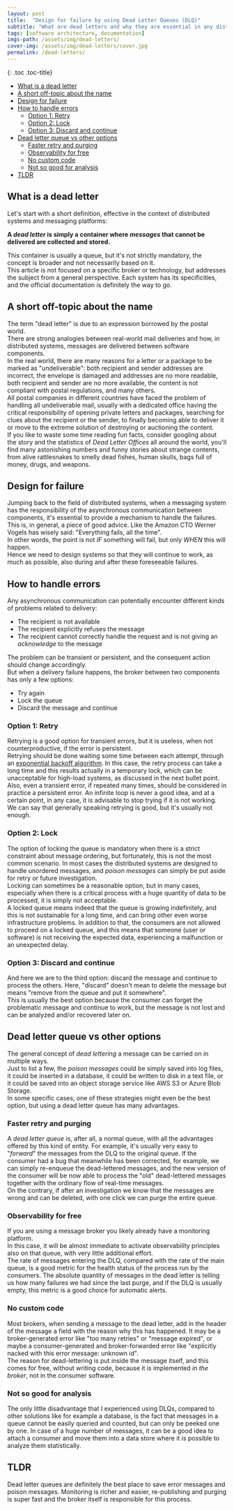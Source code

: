 ```yaml
---
layout: post
title:  "Design for failure by using Dead Letter Queues (DLQ)"
subtitle: "What are dead letters and why they are essential in any distributed system"
tags: [software architecture, documentation]
imgs-path: /assets/img/dead-letters/
cover-img: /assets/img/dead-letters/cover.jpg
permalink: /dead-letters/
---
```


{: .toc .toc-title}
- [What is a dead letter](#what-is-a-dead-letter)
- [A short off-topic about the name](#a-short-off-topic-about-the-name)
- [Design for failure](#design-for-failure)
- [How to handle errors](#how-to-handle-errors)
  - [Option 1: Retry](#option-1-retry)
  - [Option 2: Lock](#option-2-lock)
  - [Option 3: Discard and continue](#option-3-discard-and-continue)
- [Dead letter queue vs other options](#dead-letter-queue-vs-other-options)
  - [Faster retry and purging](#faster-retry-and-purging)
  - [Observability for free](#observability-for-free)
  - [No custom code](#no-custom-code)
  - [Not so good for analysis](#not-so-good-for-analysis)
- [TLDR](#tldr)


## What is a dead letter
Let's start with a short definition, effective in the context of distributed systems and messaging platforms:

**A *dead letter* is simply a container where *messages* that cannot be delivered are collected and stored.**

This container is usually a queue, but it's not strictly mandatory, the concept is broader and not necessarily based on it.  
This article is not focused on a specific broker or technology, but addresses the subject from a general perspective. Each system has its specificities, and the official documentation is definitely the way to go. 

## A short off-topic about the name
The term "dead letter" is due to an expression borrowed by the postal world.  
There are strong analogies between real-world mail deliveries and how, in distributed systems, messages are delivered between software components.  
In the real world, there are many reasons for a letter or a package to be marked as "undeliverable": both recipient and sender addresses are incorrect, the envelope is damaged and addresses are no more readable, both recipient and sender are no more available, the content is not compliant with postal regulations, and many others.  
All postal companies in different countries have faced the problem of handling all undeliverable mail, usually with a dedicated office having the critical responsibility of opening private letters and packages, searching for clues about the recipient or the sender, to finally becoming able to deliver it or move to the extreme solution of destroying or auctioning the content.  
If you like to waste some time reading fun facts, consider googling about the story and the statistics of *Dead Letter Offices* all around the world, you'll find many astonishing numbers and funny stories about strange contents, from alive rattlesnakes to smelly dead fishes, human skulls, bags full of money, drugs, and weapons.  

## Design for failure
Jumping back to the field of distributed systems, when a messaging system has the responsibility of the asynchronous communication between components, it's essential to provide a mechanism to handle the failures.  
This is, in general, a piece of good advice. Like the Amazon CTO Werner Vogels has wisely said: "Everything fails, all the time".  
In other words, the point is not *IF* something will fail, but only *WHEN* this will happen.  
Hence we need to design systems so that they will continue to work, as much as possible, also during and after these foreseeable failures.  

## How to handle errors
Any asynchronous communication can potentially encounter different kinds of problems related to delivery:
- The recipient is not available
- The recipient explicitly refuses the message
- The recipient cannot correctly handle the request and is not giving an _acknowledge_ to the message

The problem can be transient or persistent, and the consequent action should change accordingly.  
But when a delivery failure happens, the broker between two components has only a few options:
- Try again
- Lock the queue
- Discard the message and continue

### Option 1: Retry
Retrying is a good option for transient errors, but it is useless, when not counterproductive, if the error is persistent.  
Retrying should be done waiting some time between each attempt, through an [exponential backoff algorithm](https://en.wikipedia.org/wiki/Exponential_backoff). In this case, the retry process can take a long time and this results actually in a temporary lock, which can be unacceptable for high-load systems, as discussed in the next bullet point.  
Also, even a transient error, if repeated many times, should be considered in practice a persistent error. An infinite loop is never a good idea, and at a certain point, in any case, it is advisable to stop trying if it is not working.  
We can say that generally speaking retrying is good, but it's usually not enough.

### Option 2: Lock
The option of locking the queue is mandatory when there is a strict constraint about message ordering, but fortunately, this is not the most common scenario. In most cases the distributed systems are designed to handle unordered messages, and _poison messages_ can simply be put aside for retry or future investigation.  
Locking can sometimes be a reasonable option, but in many cases, especially when there is a critical process with a huge quantity of data to be processed, it is simply not acceptable.  
A locked queue means indeed that the queue is growing indefinitely, and this is not sustainable for a long time, and can bring other even worse infrastructure problems. In addition to that, the consumers are not allowed to proceed on a locked queue, and this means that someone (user or software) is not receiving the expected data, experiencing a malfunction or an unexpected delay.

### Option 3: Discard and continue
And here we are to the third option: discard the message and continue to process the others. Here, "discard" doesn't mean to delete the message but means "remove from the queue and put it somewhere".  
This is usually the best option because the consumer can forget the problematic message and continue to work, but the message is not lost and can be analyzed and/or recovered later on.  

## Dead letter queue vs other options
The general concept of _dead lettering_ a message can be carried on in multiple ways.  
Just to list a few, the _poison messages_ could be simply saved into log files, it could be inserted in a database, it could be written to disk in a text file, or it could be saved into an object storage service like AWS S3 or Azure Blob Storage.  
In some specific cases, one of these strategies might even be the best option, but using a dead letter queue has many advantages.

### Faster retry and purging
A _dead letter queue_ is, after all, a normal queue, with all the advantages offered by this kind of entity. For example, it's usually very easy to "*forward*" the messages from the DLQ to the original queue. If the consumer had a bug that meanwhile has been corrected, for example, we can simply re-enqueue the dead-lettered messages, and the new version of the consumer will be now able to process the "old" dead-lettered messages together with the ordinary flow of real-time messages.  
On the contrary, if after an investigation we know that the messages are wrong and can be deleted, with one click we can purge the entire queue.

### Observability for free
If you are using a message broker you likely already have a monitoring platform.  
In this case, it will be almost immediate to activate observability principles also on that queue, with very little additional effort.  
The rate of messages entering the DLQ, compared with the rate of the main queue, is a good metric for the health status of the process run by the consumers. The absolute quantity of messages in the dead letter is telling us how many failures we had since the last purge, and if the DLQ is usually empty, this metric is a good choice for automatic alerts.

### No custom code
Most brokers, when sending a message to the dead letter, add in the header of the message a field with the reason why this has happened. It may be a broker-generated error like "too many retries" or "message expired", or maybe a consumer-generated and broker-forwarded error like "explicitly nacked with this error message: unknown id".   
The reason for dead-lettering is put inside the message itself, and this comes for free, without writing code, because it is implemented *in the broker*, not in the consumer software.

### Not so good for analysis
The only little disadvantage that I experienced using DLQs, compared to other solutions like for example a database, is the fact that messages in a queue cannot be easily queried and counted, but can only be peeked one by one. In case of a huge number of messages, it can be a good idea to attach a consumer and move them into a data store where it is possible to analyze them statistically.  

## TLDR
Dead letter queues are definitely the best place to save error messages and poison messages. Monitoring is richer and easier, re-publishing and purging is super fast and the broker itself is responsible for this process.